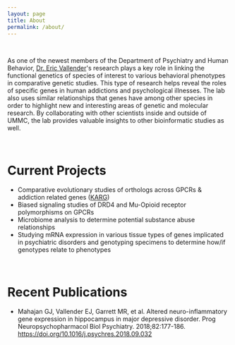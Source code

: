 ```yaml
---
layout: page
title: About
permalink: /about/
---
```

<br/>
<div class="special-row">
    <div class="col-lg-12">
        <p>As one of the newest members of the Department of Psychiatry and Human Behavior, <a href="https://www.umc.edu/som/Departments%20and%20Offices/SOM%20Departments/Psychiatry-and-Human-Behavior/Faculty/Faculty%20Profiles/Eric%20J.Vallender,%20PhD.html" onclick="window.open(this.href); return false;" onkeypress="window.open(this.href); return false;">Dr. Eric Vallender</a>'s research plays a key role in linking the functional genetics of species of interest to various behavioral phenotypes in comparative genetic studies. This type of research helps reveal the roles of specific genes in human addictions and psychological illnesses. The lab also uses similar relationships that genes have among other species in order to highlight new and interesting areas of genetic and molecular research. By collaborating with other scientists inside and outside of UMMC, the lab provides valuable insights to other bioinformatic studies as well.</p>
    </div>
</div>

<br/>

<!-- Current Projects -->
<div class="special-row">
    <div class="col-lg-12">
        <h1>Current Projects</h1>
        <ul>
            <li>Comparative evolutionary studies of orthologs across GPCRs & addiction related genes (<a href="https://www.drugabuse.gov/nida-genetics-program/other-resources-in-genetics-cell-biology-neuroscience-research/knowledgebase-addiction-related-genes-ka" onclick="window.open(this.href); return false;" onkeypress="window.open(this.href); return false;">KARG</a>)</li>
            <li>Biased signaling studies of DRD4 and Mu-Opioid receptor polymorphisms on GPCRs</li>
            <li>Microbiome analysis to determine potential substance abuse relationships</li>
            <li>Studying mRNA expression in various tissue types of genes implicated in psychiatric disorders and genotyping specimens to determine how/if genotypes relate to phenotypes</li>
        </ul>
    </div>
</div>
<br/>



<!-- Publications -->
<div class="special-row">
    <div class="col-lg-12">
        <h1>Recent Publications</h1>
        <ul>
            <li>Mahajan GJ, Vallender EJ, Garrett MR, et al. Altered neuro-inflammatory gene expression in hippocampus in major depressive disorder. Prog Neuropsychopharmacol Biol Psychiatry. 2018;82:177-186. <a href="https://doi.org/10.1016/j.psychres.2018.09.032" onclick="window.open(this.href); return false;" onkeypress="window.open(this.href); return false;"> https://doi.org/10.1016/j.psychres.2018.09.032</a></li>
            <!--<li>Biased signaling studies of DRD4 and Mu-Opioid receptor polymorphisms on GPCRs</li>
            <li>Microbiome analysis to determine potential substance abuse relationships</li>
            <li>Studying mRNA expression in various tissue types of genes implicated in psychiatric disorders and genotyping specimens to determine how/if genotypes relate to phenotypes</li> -->
        </ul>
    </div>
</div>

<!-- /.container -->

<!-- jQuery -->
<script src="{{ 'assets/js/jquery.js' | relative_url }}"></script>

<!-- Bootstrap Core JavaScript -->
<script src="{{ 'assets/js/bootstrap.min.js' | relative_url }}"></script>
